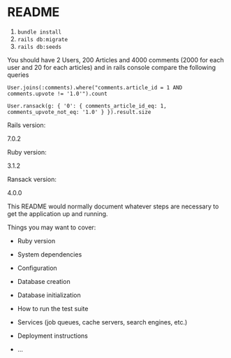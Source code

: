 # README

1) `bundle install`
2) `rails db:migrate`
3) `rails db:seeds`

You should have 2 Users, 200 Articles and 4000 comments (2000 for each user and 20 for each articles)
and in rails console compare the following queries

`User.joins(:comments).where("comments.article_id = 1 AND comments.upvote != '1.0'").count`

`User.ransack(g: { '0': { comments_article_id_eq: 1, comments_upvote_not_eq: '1.0' } }).result.size`


Rails version:

7.0.2

Ruby version:

3.1.2

Ransack version:

4.0.0

This README would normally document whatever steps are necessary to get the
application up and running.

Things you may want to cover:

* Ruby version

* System dependencies

* Configuration

* Database creation

* Database initialization

* How to run the test suite

* Services (job queues, cache servers, search engines, etc.)

* Deployment instructions

* ...

